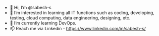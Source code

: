 - 👋 Hi, I’m @sabesh-s
- 👀 I’m interested in learning all IT functions such as coding, developing, testing, cloud computing, data engineering, designing, etc.
- 🌱 I’m currently learning DevOps.
- 📫 Reach me via Linkedin - https://www.linkedin.com/in/sabesh-s/

<!---
sabesh-s/sabesh-s is a ✨ special ✨ repository because its `README.md` (this file) appears on your GitHub profile.
You can click the Preview link to take a look at your changes.
--->
